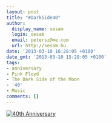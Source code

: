 ```yaml
---
layout: post
title: "#DarkSide40"
author:
  display_name: sesam
  login: sesam
  email: petersz@me.com
  url: http://sesam.hu
date: '2013-03-10 16:28:05 +0100'
date_gmt: '2013-03-10 15:28:05 +0100'
tags:
- anniversary
- Pink Floyd
- The Dark Side of the Moon
- '40'
- Music
comments: []
---
```


[![40th Anniversary](http://sesam.hu/wp-content/uploads/2013/03/03-c9a9132456c4a199d38dfbe0e3cc21db-large.jpg)](http://darkside40.pinkfloyd.com)

